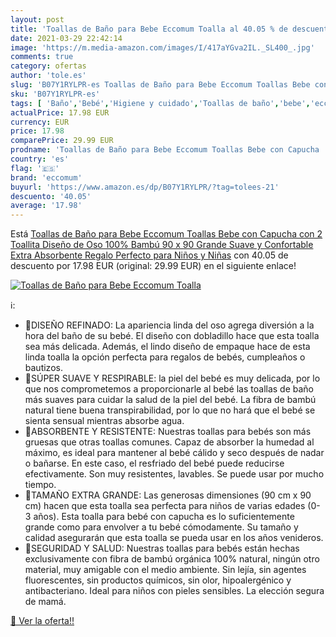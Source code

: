 ```yaml
---
layout: post
title: 'Toallas de Baño para Bebe Eccomum Toalla al 40.05 % de descuento'
date: 2021-03-29 22:42:14
image: 'https://m.media-amazon.com/images/I/417aYGva2IL._SL400_.jpg'
comments: true
category: ofertas
author: 'tole.es'
slug: 'B07Y1RYLPR-es Toallas de Baño para Bebe Eccomum Toallas Bebe con Capucha...'
sku: 'B07Y1RYLPR-es'
tags: [ 'Baño','Bebé','Higiene y cuidado','Toallas de baño','bebe','eccomum', ]
actualPrice: 17.98 EUR
currency: EUR
price: 17.98
comparePrice: 29.99 EUR
prodname: 'Toallas de Baño para Bebe Eccomum Toallas Bebe con Capucha  con 2 Toallita  Diseño de Oso  100% Bambú  90 x 90  Grande  Suave y Confortable  Extra Absorbente  Regalo Perfecto para Niños y Niñas'
country: 'es'
flag: '🇪🇸'
brand: 'eccomum'
buyurl: 'https://www.amazon.es/dp/B07Y1RYLPR/?tag=tolees-21'
descuento: '40.05'
average: '17.98'
---
```


Está [Toallas de Baño para Bebe Eccomum Toallas Bebe con Capucha  con 2 Toallita  Diseño de Oso  100% Bambú  90 x 90  Grande  Suave y Confortable  Extra Absorbente  Regalo Perfecto para Niños y Niñas](https://www.amazon.es/dp/B07Y1RYLPR/?tag=tolees-21) con 40.05 de descuento por 17.98 EUR (original: 29.99 EUR) en el siguiente enlace!

[![Toallas de Baño para Bebe Eccomum Toalla](https://m.media-amazon.com/images/I/417aYGva2IL._SL400_.jpg)](https://www.amazon.es/dp/B07Y1RYLPR/?tag=tolees-21)

ℹ️:

- 🐻DISEÑO REFINADO: La apariencia linda del oso agrega diversión a la hora del baño de su bebé. El diseño con dobladillo hace que esta toalla sea más delicada. Además, el lindo diseño de empaque hace de esta linda toalla la opción perfecta para regalos de bebés, cumpleaños o bautizos.
- 🐻SÚPER SUAVE Y RESPIRABLE: la piel del bebé es muy delicada, por lo que nos comprometemos a proporcionarle al bebé las toallas de baño más suaves para cuidar la salud de la piel del bebé. La fibra de bambú natural tiene buena transpirabilidad, por lo que no hará que el bebé se sienta sensual mientras absorbe agua.
- 🐻ABSORBENTE Y RESISTENTE: Nuestras toallas para bebés son más gruesas que otras toallas comunes. Capaz de absorber la humedad al máximo, es ideal para mantener al bebé cálido y seco después de nadar o bañarse. En este caso, el resfriado del bebé puede reducirse efectivamente. Son muy resistentes, lavables. Se puede usar por mucho tiempo.
- 🐻TAMAÑO EXTRA GRANDE: Las generosas dimensiones (90 cm x 90 cm) hacen que esta toalla sea perfecta para niños de varias edades (0-3 años). Esta toalla para bebé con capucha es lo suficientemente grande como para envolver a tu bebé cómodamente. Su tamaño y calidad asegurarán que esta toalla se pueda usar en los años venideros.
- 🐻SEGURIDAD Y SALUD: Nuestras toallas para bebés están hechas exclusivamente con fibra de bambú orgánica 100% natural, ningún otro material, muy amigable con el medio ambiente. Sin lejía, sin agentes fluorescentes, sin productos químicos, sin olor, hipoalergénico y antibacteriano. Ideal para niños con pieles sensibles. La elección segura de mamá.

[🛒 Ver la oferta!!](https://www.amazon.es/dp/B07Y1RYLPR/?tag=tolees-21)
